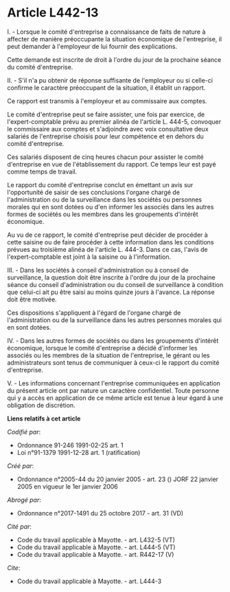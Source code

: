 # Article L442-13

I. - Lorsque le comité d'entreprise a connaissance de faits de nature à affecter de manière préoccupante la situation
économique de l'entreprise, il peut demander à l'employeur de lui fournir des explications.

Cette demande est inscrite de droit à l'ordre du jour de la prochaine séance du comité d'entreprise.

II. - S'il n'a pu obtenir de réponse suffisante de l'employeur ou si celle-ci confirme le caractère préoccupant de la
situation, il établit un rapport.

Ce rapport est transmis à l'employeur et au commissaire aux comptes.

Le comité d'entreprise peut se faire assister, une fois par exercice, de l'expert-comptable prévu au premier alinéa de
l'article L. 444-5, convoquer le commissaire aux comptes et s'adjoindre avec voix consultative deux salariés de l'entreprise
choisis pour leur compétence et en dehors du comité d'entreprise.

Ces salariés disposent de cinq heures chacun pour assister le comité d'entreprise en vue de l'établissement du rapport. Ce
temps leur est payé comme temps de travail.

Le rapport du comité d'entreprise conclut en émettant un avis sur l'opportunité de saisir de ses conclusions l'organe chargé
de l'administration ou de la surveillance dans les sociétés ou personnes morales qui en sont dotées ou d'en informer les
associés dans les autres formes de sociétés ou les membres dans les groupements d'intérêt économique.

Au vu de ce rapport, le comité d'entreprise peut décider de procéder à cette saisine ou de faire procéder à cette information
dans les conditions prévues au troisième alinéa de l'article L. 444-3. Dans ce cas, l'avis de l'expert-comptable est joint à
la saisine ou à l'information.

III. - Dans les sociétés à conseil d'administration ou à conseil de surveillance, la question doit être inscrite à l'ordre du
jour de la prochaine séance du conseil d'administration ou du conseil de surveillance à condition que celui-ci ait pu être
saisi au moins quinze jours à l'avance. La réponse doit être motivée.

Ces dispositions s'appliquent à l'égard de l'organe chargé de l'administration ou de la surveillance dans les autres
personnes morales qui en sont dotées.

IV. - Dans les autres formes de sociétés ou dans les groupements d'intérêt économique, lorsque le comité d'entreprise a
décidé d'informer les associés ou les membres de la situation de l'entreprise, le gérant ou les administrateurs sont tenus de
communiquer à ceux-ci le rapport du comité d'entreprise.

V. - Les informations concernant l'entreprise communiquées en application du présent article ont par nature un caractère
confidentiel. Toute personne qui y a accès en application de ce même article est tenue à leur égard à une obligation de
discrétion.

**Liens relatifs à cet article**

_Codifié par_:

  - Ordonnance 91-246 1991-02-25 art. 1
  - Loi n°91-1379 1991-12-28 art. 1 (ratification)

_Créé par_:

  - Ordonnance n°2005-44 du 20 janvier 2005 - art. 23 () JORF 22 janvier 2005 en vigueur le 1er janvier 2006

_Abrogé par_:

  - Ordonnance n°2017-1491 du 25 octobre 2017 - art. 31 (VD)

_Cité par_:

  - Code du travail applicable à Mayotte. - art. L432-5 (VT)
  - Code du travail applicable à Mayotte. - art. L444-5 (VT)
  - Code du travail applicable à Mayotte. - art. R442-17 (V)

_Cite_:

  - Code du travail applicable à Mayotte. - art. L444-3
